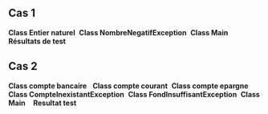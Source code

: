 <h2>Cas 1</h2>
<p>
    <b>Class Entier naturel</b>
<img src="assets/cas1/2-entierNaturel.png" alt="">
    <b>Class NombreNegatifException</b>
<img src="assets/cas1/1-exception.png" alt="">
    <b>Class Main</b>
<img src="assets/cas1/3-main.png" alt="">
    <b>Résultats de test</b>
<img src="assets/cas1/4-resultat-test.png" alt="">
</p>
<h2>Cas 2</h2>
<p>
<b>Class compte bancaire</b>
<img src="assets/cas2/1-compteBancaire.png" alt="">
<img src="assets/cas2/1-compteBancaire-suite.png" alt="">
<b>Class compte courant</b>
<img src="assets/cas2/2-compteCourant.png" alt="">
<b>Class compte epargne</b>
<img src="assets/cas2/3-compteEpargne.png" alt="">
<b>Class CompteInexistantException</b>
<img src="assets/cas2/4-compteInexistantException.png" alt="">
<b>Class FondInsuffisantException</b>
<img src="assets/cas2/5-fondInsuffisantException.png" alt="">
<b>Class Main</b>
<img src="assets/cas2/6-Main.png" alt="">
<img src="assets/cas2/6-Main-suite.png" alt="">
<img src="assets/cas2/6-Main-suite-fin.png" alt="">
<b>Resultat test</b>
<img src="assets/cas2/7-resultat-test.png" alt="">
</p>